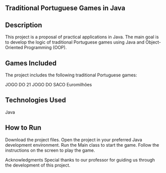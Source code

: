 ## Traditional Portuguese Games in Java

## Description
This project is a proposal of practical applications in Java. The main goal is to develop the logic of traditional Portuguese games using Java and Object-Oriented Programming (OOP).

## Games Included
The project includes the following traditional Portuguese games:

JOGO DO 21
JOGO DO SACO
Euromilhões

## Technologies Used
Java

## How to Run
Download the project files.
Open the project in your preferred Java development environment.
Run the Main class to start the game.
Follow the instructions on the screen to play the game.

Acknowledgments
Special thanks to our professor for guiding us through the development of this project.
